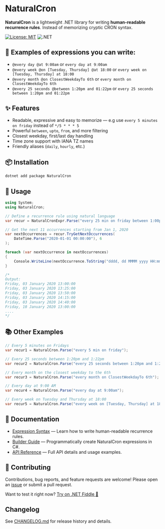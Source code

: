 # NaturalCron
**NaturalCron** is a lightweight .NET library for writing **human-readable recurrence rules**.
Instead of memorizing cryptic CRON syntax.

[![License: MIT](https://img.shields.io/badge/License-MIT-yellow.svg)](LICENSE)
![.NET](https://github.com/hugoj0s3/NaturalCron/actions/workflows/dotnet.yml/badge.svg)

## 🔁 Examples of expressions you can write:

- `@every day @at 9:00am` or `every day at 9:00am`
- `@every week @on [Tuesday, Thursday] @at 18:00` or `every week on [Tuesday, Thursday] at 18:00`
- `@every month @on ClosestWeekdayTo 6th` or `every month on ClosestWeekdayTo 6th`
- `@every 25 seconds @between 1:20pm and 01:22pm` or `every 25 seconds between 1:20pm and 01:22pm`

## ✨ Features

- Readable, expressive and easy to memorize — e.g use `every 5 minutes on friday` instead of `*/5 * * * 5`
- Powerful `between`, `upto`, `from`, and more filtering
- Closest weekday, first/last day handling
- Time zone support with IANA TZ names
- Friendly aliases (`daily`, `hourly`, etc.)

## 📦 Installation
```bash
dotnet add package NaturalCron
```

## 🚀 Usage
```csharp
using System;
using NaturalCron;

// Define a recurrence rule using natural language
var recur = NaturalCronExpr.Parse("every 25 min on friday between 1:00pm and 03:00pm");

// Get the next 11 occurrences starting from Jan 1, 2020
var nextOccurrences = recur.TryGetNextOccurrences(
    DateTime.Parse("2020-01-01 00:00:00"), 6
);

foreach (var nextOccurrence in nextOccurrences)
{
    Console.WriteLine(nextOccurrence.ToString("dddd, dd MMMM yyyy HH:mm:ss"));
}

/*
Output:
Friday, 03 January 2020 13:00:00
Friday, 03 January 2020 13:25:00
Friday, 03 January 2020 13:50:00
Friday, 03 January 2020 14:15:00
Friday, 03 January 2020 14:40:00
Friday, 10 January 2020 13:00:00
....
*/
```

## 📚 Other Examples

```csharp
// Every 5 minutes on Fridays
var recur1 = NaturalCron.Parse("every 5 min on friday");

// Every 25 seconds between 1:20pm and 1:22pm
var recur2 = NaturalCron.Parse("every 25 seconds between 1:20pm and 1:22pm");

// Every month on the closest weekday to the 6th
var recur3 = NaturalCron.Parse("every month on ClosestWeekdayTo 6th");

// Every day at 9:00 AM
var recur4 = NaturalCron.Parse("every day at 9:00am");

// Every week on Tuesday and Thursday at 18:00
var recur5 = NaturalCron.Parse("every week on [Tuesday, Thursday] at 18:00");
```

## 📖 Documentation

- [Expression Syntax](docs/expression-syntax.md) — Learn how to write human-readable recurrence rules.
- [Builder Guide](docs/builder.md) — Programmatically create NaturalCron expressions in C#.
- [API Reference](docs/api-reference.md) — Full API details and usage examples.

## 🤝 Contributing
Contributions, bug reports, and feature requests are welcome!
Please open an [issue](../../issues) or submit a pull request.

Want to test it right now? [Try on .NET Fiddle 🚀](https://dotnetfiddle.net/cJkXpr)

## Changelog
See [CHANGELOG.md](./CHANGELOG.md) for release history and details.
